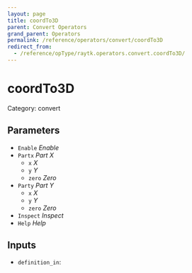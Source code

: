 ```yaml
---
layout: page
title: coordTo3D
parent: Convert Operators
grand_parent: Operators
permalink: /reference/operators/convert/coordTo3D
redirect_from:
  - /reference/opType/raytk.operators.convert.coordTo3D/
---
```


# coordTo3D

Category: convert



## Parameters

* `Enable` *Enable*
* `Partx` *Part X*
  * `x` *X*
  * `y` *Y*
  * `zero` *Zero*
* `Party` *Part Y*
  * `x` *X*
  * `y` *Y*
  * `zero` *Zero*
* `Inspect` *Inspect*
* `Help` *Help*

## Inputs

* `definition_in`: 